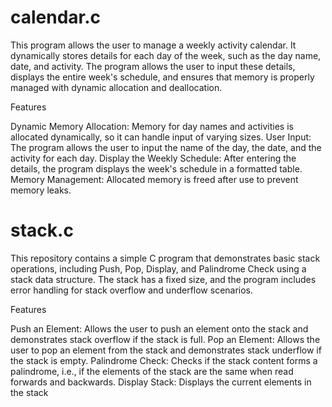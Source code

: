 # calendar.c

This program allows the user to manage a weekly activity calendar. It dynamically stores details for each day of the week, such as the day name, date, and activity. The program allows the user to input these details, displays the entire week's schedule, and ensures that memory is properly managed with dynamic allocation and deallocation.

Features

Dynamic Memory Allocation: Memory for day names and activities is allocated dynamically, so it can handle input of varying sizes.
User Input: The program allows the user to input the name of the day, the date, and the activity for each day.
Display the Weekly Schedule: After entering the details, the program displays the week's schedule in a formatted table.
Memory Management: Allocated memory is freed after use to prevent memory leaks.

# stack.c

This repository contains a simple C program that demonstrates basic stack operations, including Push, Pop, Display, and Palindrome Check using a stack data structure. The stack has a fixed size, and the program includes error handling for stack overflow and underflow scenarios.

Features

Push an Element: Allows the user to push an element onto the stack and demonstrates stack overflow if the stack is full.
Pop an Element: Allows the user to pop an element from the stack and demonstrates stack underflow if the stack is empty.
Palindrome Check: Checks if the stack content forms a palindrome, i.e., if the elements of the stack are the same when read forwards and backwards.
Display Stack: Displays the current elements in the stack
